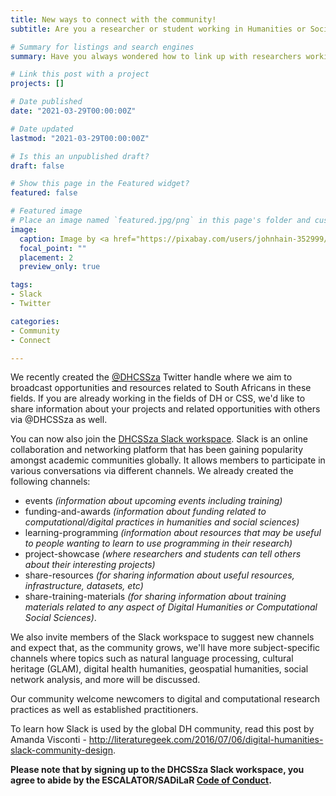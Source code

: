 ```yaml
---
title: New ways to connect with the community!
subtitle: Are you a researcher or student working in Humanities or Social Sciences wanting to learn more about digital or computational research practices related to your field? Want to meet others working in Digital Humanities (DH) or Computational Social Sciences (CSS)?

# Summary for listings and search engines
summary: Have you always wondered how to link up with researchers working in Digital Humanities or Computational Social Sciences in South Africa? In this post we introduce two new channels where you can meet peers for conversation and collaboration and learn about opportunities and resources...

# Link this post with a project
projects: []

# Date published
date: "2021-03-29T00:00:00Z"

# Date updated
lastmod: "2021-03-29T00:00:00Z"

# Is this an unpublished draft?
draft: false

# Show this page in the Featured widget?
featured: false

# Featured image
# Place an image named `featured.jpg/png` in this page's folder and customize its options here.
image:
  caption: Image by <a href="https://pixabay.com/users/johnhain-352999/?utm_source=link-attribution&amp;utm_medium=referral&amp;utm_campaign=image&amp;utm_content=2009183">John Hain</a> from <a href="https://pixabay.com/?utm_source=link-attribution&amp;utm_medium=referral&amp;utm_campaign=image&amp;utm_content=2009183">Pixabay</a>
  focal_point: ""
  placement: 2
  preview_only: true

tags:
- Slack
- Twitter

categories:
- Community
- Connect

---
```


We recently created the [@DHCSSza](https://twitter.com/DHCSSza) Twitter handle where we aim to broadcast opportunities and resources related to South Africans in these fields. If you are already working in the fields of DH or CSS, we'd like to share information about your projects and related opportunities with others via @DHCSSza as well.

You can now also join the [DHCSSza Slack workspace](https://join.slack.com/t/dhcssza/shared_invite/zt-o3s8i5f7-JzA3rSdUNFMQM6BxXEnyxA). Slack is an online collaboration and networking platform that has been gaining popularity amongst academic communities globally. It allows members to participate in various conversations via different channels. We already created the following channels:

- events *(information about upcoming events including training)*
- funding-and-awards *(information about funding related to computational/digital practices in humanities and social sciences)*
- learning-programming *(information about resources that may be useful to people wanting to learn to use programming in their research)*
- project-showcase *(where researchers and students can tell others about their interesting projects)*
- share-resources *(for sharing information about useful resources, infrastructure, datasets, etc)*
- share-training-materials *(for sharing information about training materials related to any aspect of Digital Humanities or Computational Social Sciences)*.

We also invite members of the Slack workspace to suggest new channels and expect that, as the community grows, we'll have more subject-specific channels where topics such as natural language processing, cultural heritage (GLAM), digital health humanities, geospatial humanities, social network analysis, and more will be discussed.

Our community welcome newcomers to digital and computational research practices as well as established practitioners. 

To learn how Slack is used by the global DH community, read this post by Amanda Visconti - http://literaturegeek.com/2016/07/06/digital-humanities-slack-community-design.

**Please note that by signing up to the DHCSSza Slack workspace, you agree to abide by the ESCALATOR/SADiLaR [Code of Conduct](https://escalator-sadilar.netlify.app/conduct/).**





